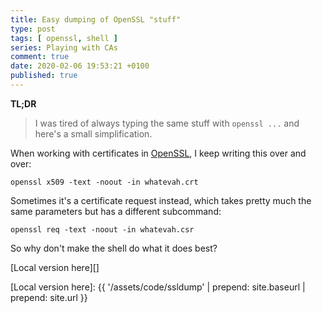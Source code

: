 ```yaml
---
title: Easy dumping of OpenSSL "stuff"
type: post
tags: [ openssl, shell ]
series: Playing with CAs
comment: true
date: 2020-02-06 19:53:21 +0100
published: true
---
```


**TL;DR**

> I was tired of always typing the same stuff with `openssl ...` and here's
> a small simplification.

When working with certificates in [OpenSSL][], I keep writing this over and over:

```shell
openssl x509 -text -noout -in whatevah.crt
```

Sometimes it's a certificate request instead, which takes pretty much the same parameters but has a different subcommand:

```shell
openssl req -text -noout -in whatevah.csr
```

So why don't make the shell do what it does best?

<script src="https://gitlab.com/polettix/notechs/snippets/1937110.js"></script>

[Local version here][]

[OpenSSL]: https://www.openssl.org/
[Local version here]: {{ '/assets/code/ssldump' | prepend: site.baseurl | prepend: site.url }}
